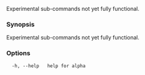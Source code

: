 
Experimental sub-commands not yet fully functional.

### Synopsis

Experimental sub-commands not yet fully functional.

### Options

```
  -h, --help   help for alpha
```

